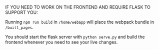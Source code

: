 IF YOU NEED TO WORK ON THE FRONTEND AND REQUIRE FLASK TO SUPPORT YOU:

Running `npm run build` in `/home/webapp` will place the webpack bundle in `/built_pages`. 

You should start the flask server with `python serve.py` and build the frontend whenever you need to see your live changes.